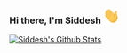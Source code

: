 ### Hi there, I'm Siddesh <img src="https://raw.githubusercontent.com/ABSphreak/ABSphreak/master/gifs/Hi.gif" width="30px"></h1>

<!--
**siddeshbb/siddeshbb** is a ✨ _special_ ✨ repository because its `README.md` (this file) appears on your GitHub profile.

Here are some ideas to get you started:

- 🔭 I’m currently working on ...
- 🌱 I’m currently learning ...
- 👯 I’m looking to collaborate on ...
- 🤔 I’m looking for help with ...
- 💬 Ask me about ...
- 📫 How to reach me: ...
- 😄 Pronouns: ...
- ⚡ Fun fact: ...
-->
[![Siddesh's Github Stats](https://github-readme-stats.vercel.app/api?username=siddeshbb&show_icons=true&count_private=true)](https://github.com/siddeshbb/github-readme-stats)
